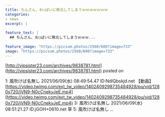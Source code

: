 ```yaml
---
title: ちんさん、お○ぱいに敗北してしまうｗｗｗｗｗｗｗ
categories:
- news
excerpt: |
  
feature_text: |
  ## ちんさん、お○ぱいに敗北してしまうｗｗｗ...
  
feature_image: "https://picsum.photos/2560/600?image=733"
image: "https://picsum.photos/2560/600?image=733"
---
```


[http://vipsister23.com/archives/9838781.html](http://vipsister23.com/archives/9838781.html)
posted on 

<!--more-->

1: 風吹けば名無し 2021/06/09(水) 08:49:54.47 ID:NdlQbskjd.net 【動画】[https://video.twimg.com/ext_tw_video/1402409298735484928/pu/vid/1280x720/jVN9-N0cCnekyJeE.mp4](https://video.twimg.com/ext_tw_video/1402409298735484928/pu/vid/1280x720/jVN9-N0cCnekyJeE.mp4) 3: 風吹けば名無し 2021/06/09(水) 08:51:21.27 ID:jGOH+0610.net 草 5: 風吹けば名無し ...
